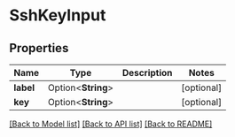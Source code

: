 # SshKeyInput

## Properties

Name | Type | Description | Notes
------------ | ------------- | ------------- | -------------
**label** | Option<**String**> |  | [optional]
**key** | Option<**String**> |  | [optional]

[[Back to Model list]](../README.md#documentation-for-models) [[Back to API list]](../README.md#documentation-for-api-endpoints) [[Back to README]](../README.md)


